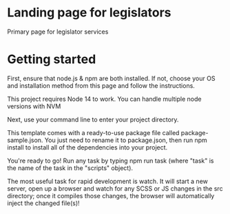 # Landing page for legislators
Primary page for legislator services

# Getting started
First, ensure that node.js & npm are both installed. If not, choose your OS and installation method from this page and follow the instructions.

This project requires Node 14 to work. You can handle multiple node versions with NVM

Next, use your command line to enter your project directory.

This template comes with a ready-to-use package file called package-sample.json. You just need to rename it to package.json, then run npm install to install all of the dependencies into your project.

You're ready to go! Run any task by typing npm run task (where "task" is the name of the task in the "scripts" object). 

The most useful task for rapid development is watch. It will start a new server, open up a browser and watch for any SCSS or JS changes in the src directory; once it compiles those changes, the browser will automatically inject the changed file(s)!
